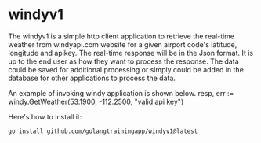 # windyv1

The windyv1 is a simple http client application to retrieve the real-time weather from windyapi.com website for a given
airport code's latitude, longitude and apikey. The real-time response will be in the Json format.
It is up to the end user as how they want to process the response. The data could be saved for
additional processing or simply could be added in the database for other applications to process the data.

An example of invoking windy application is shown below.
resp, err := windy.GetWeather(53.1900, -112.2500, "valid api key")

Here's how to install it:

```
go install github.com/golangtrainingapp/windyv1@latest
```
